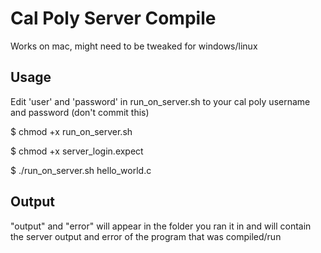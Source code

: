 # Cal Poly Server Compile

Works on mac, might need to be tweaked for windows/linux

## Usage

Edit 'user' and 'password' in run_on_server.sh to your cal poly username and password (don't commit this)

$ chmod +x run_on_server.sh

$ chmod +x server_login.expect

$ ./run_on_server.sh hello_world.c

## Output

"output" and "error" will appear in the folder you ran it in and will contain the server output and error of the program that was compiled/run

